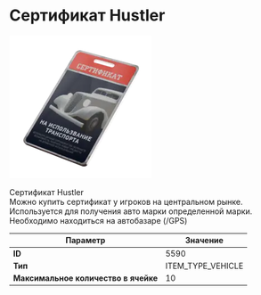 # Сертификат Hustler

![Item Image](../img/5590.webp?raw=true)

Сертификат Hustler<br>Можно купить сертификат у игроков на центральном рынке.<br>Используется для получения авто марки определенной марки.<br>Необходимо находиться на автобазаре (/GPS)


| Параметр | Значение |
|----------|----------|
| **ID** | 5590 |
| **Тип** | ITEM_TYPE_VEHICLE |
| **Максимальное количество в ячейке** | 10 |

